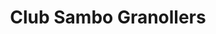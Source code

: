 ---
title: "Club Sambo Granollers"
title2: "Sambo Granollers"
description: ""
image: null
address: "Carrer del Camp de les Moreres, s/n, 08401 Granollers, Barcelona"
phone: "555 55 55"
email: "sambogranollers@hotmail.com"
social:
  - class: fa-twitter
    link: 'https://twitter.com/sambogranollers'
    title: Twitter
  - class: fa-facebook
    link: 'https://www.facebook.com/clubsambogranollers/'
    title: Facebook
  - class: fa-instagram
    link: 'https://www.instagram.com/sambogranollers'
    title: Instagram
pagination: 5
---